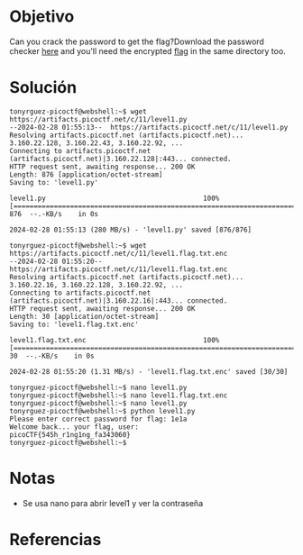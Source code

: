 # Objetivo
Can you crack the password to get the flag?Download the password checker [here](https://artifacts.picoctf.net/c/11/level1.py) and you'll need the encrypted [flag](https://artifacts.picoctf.net/c/11/level1.flag.txt.enc) in the same directory too.

# Solución
```
tonyrguez-picoctf@webshell:~$ wget https://artifacts.picoctf.net/c/11/level1.py
--2024-02-28 01:55:13--  https://artifacts.picoctf.net/c/11/level1.py
Resolving artifacts.picoctf.net (artifacts.picoctf.net)... 3.160.22.128, 3.160.22.43, 3.160.22.92, ...
Connecting to artifacts.picoctf.net (artifacts.picoctf.net)|3.160.22.128|:443... connected.
HTTP request sent, awaiting response... 200 OK
Length: 876 [application/octet-stream]
Saving to: 'level1.py'

level1.py                                       100%[=====================================================================================================>]     876  --.-KB/s    in 0s      

2024-02-28 01:55:13 (280 MB/s) - 'level1.py' saved [876/876]

tonyrguez-picoctf@webshell:~$ wget https://artifacts.picoctf.net/c/11/level1.flag.txt.enc
--2024-02-28 01:55:20--  https://artifacts.picoctf.net/c/11/level1.flag.txt.enc
Resolving artifacts.picoctf.net (artifacts.picoctf.net)... 3.160.22.16, 3.160.22.128, 3.160.22.92, ...
Connecting to artifacts.picoctf.net (artifacts.picoctf.net)|3.160.22.16|:443... connected.
HTTP request sent, awaiting response... 200 OK
Length: 30 [application/octet-stream]
Saving to: 'level1.flag.txt.enc'

level1.flag.txt.enc                             100%[=====================================================================================================>]      30  --.-KB/s    in 0s      

2024-02-28 01:55:20 (1.31 MB/s) - 'level1.flag.txt.enc' saved [30/30]

tonyrguez-picoctf@webshell:~$ nano level1.py
tonyrguez-picoctf@webshell:~$ nano level1.flag.txt.enc
tonyrguez-picoctf@webshell:~$ nano level1.py
tonyrguez-picoctf@webshell:~$ python level1.py
Please enter correct password for flag: 1e1a
Welcome back... your flag, user:
picoCTF{545h_r1ng1ng_fa343060}
tonyrguez-picoctf@webshell:~$ 
```

# Notas
- Se usa nano para abrir level1 y ver la contraseña

# Referencias